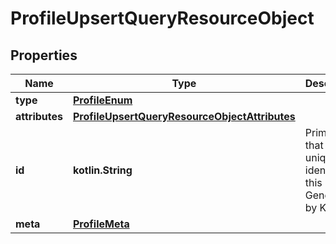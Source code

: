 
# ProfileUpsertQueryResourceObject

## Properties
| Name | Type | Description | Notes |
| ------------ | ------------- | ------------- | ------------- |
| **type** | [**ProfileEnum**](ProfileEnum.md) |  |  |
| **attributes** | [**ProfileUpsertQueryResourceObjectAttributes**](ProfileUpsertQueryResourceObjectAttributes.md) |  |  |
| **id** | **kotlin.String** | Primary key that uniquely identifies this profile. Generated by Klaviyo. |  [optional] |
| **meta** | [**ProfileMeta**](ProfileMeta.md) |  |  [optional] |



